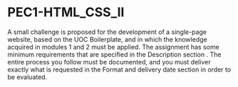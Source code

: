 # PEC1-HTML_CSS_II
A small challenge is proposed for the development of a single-page website, based on the UOC Boilerplate, and in which the knowledge acquired in modules 1 and 2 must be applied. The assignment has some minimum requirements that are specified in the Description section . The entire process you follow must be documented, and you must deliver exactly what is requested in the Format and delivery date section in order to be evaluated.
